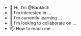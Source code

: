 - 👋 Hi, I’m @Bankkch
- 👀 I’m interested in ...
- 🌱 I’m currently learning ...
- 💞️ I’m looking to collaborate on ...
- 📫 How to reach me ...

<!---
Bankkch/Bankkch is a ✨ special ✨ repository because its `README.md` (this file) appears on your GitHub profile.
You can click the Preview link to take a look at your changes.
--->
